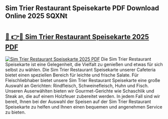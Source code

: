 ## Sim Trier Restaurant Speisekarte PDF Download Online 2025 SQXNt

# <h2><a href="http://gc9nqs.nevu.top/?p=Sim+Trier+Restaurant+Speisekarte">🔗 👉🔴 Sim Trier Restaurant Speisekarte 2025 PDF</a></h2>

[![Sim Trier Restaurant Speisekarte 2025 PDF](https://i.imgur.com/dBaPXMq.png)](http://gc9nqs.nevu.top/?p=Sim+Trier+Restaurant+Speisekarte)
Die Sim Trier Restaurant Speisekarte ist eine Gelegenheit, die Vielfalt zu genießen und etwas für sich selbst zu wählen. Die Sim Trier Restaurant Speisekarte unserer Cafeteria bietet einen speziellen Bereich für leichte und frische Salate. Für Fleischliebhaber bietet unsere Sim Trier Restaurant Speisekarte eine große Auswahl an Gerichten: Rindfleisch, Schweinefleisch, Huhn und Fisch. Unseren Auserwählten bieten wir Gourmet-Gerichte wie Schaschlik und Steak an, die auf einem Holzfeuer zubereitet werden. In jedem Fall sind wir bereit, Ihnen bei der Auswahl der Speisen auf der Sim Trier Restaurant Speisekarte zu helfen und Ihnen einen bequemen und angenehmen Service zu bieten.
